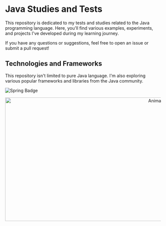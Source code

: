 # Java Studies and Tests

This repository is dedicated to my tests and studies related to the Java programming language. Here, you'll find various examples, experiments, and projects I've developed during my learning journey.

If you have any questions or suggestions, feel free to open an issue or submit a pull request!

## Technologies and Frameworks

This repository isn't limited to pure Java language. I'm also exploring various popular frameworks and libraries from the Java community.

![Spring Badge](https://img.shields.io/badge/Spring-6DB33F?style=flat-square&logo=spring&logoColor=white)

<p align="center">
  <img src="https://i.pinimg.com/originals/0b/d9/a2/0bd9a29a53ba553b2fc84e2e0402bb3f.gif" alt="Animated GIF" width=1000 height=400>
</p>
